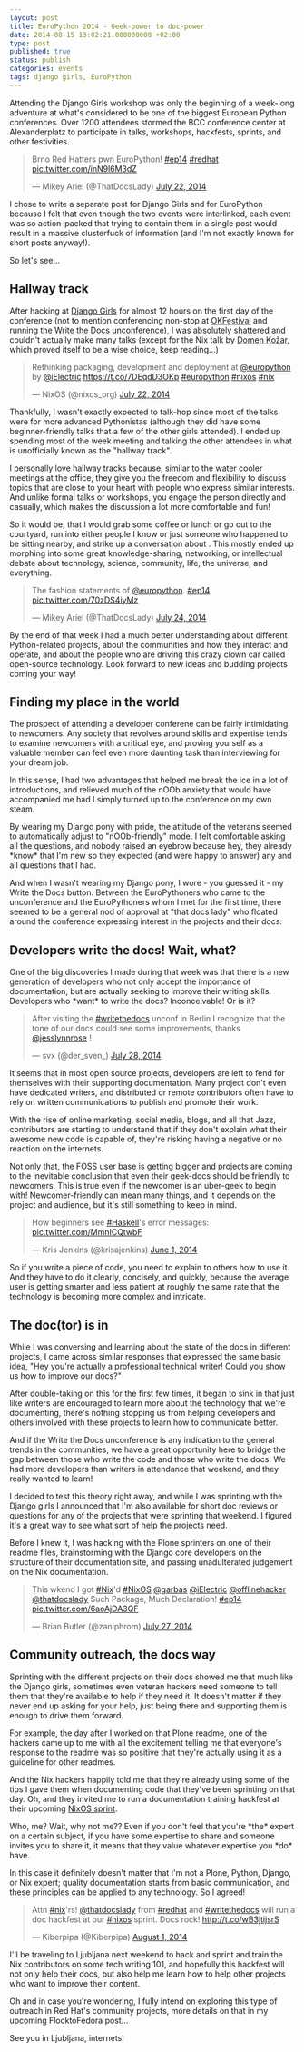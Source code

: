 ```yaml
---
layout: post
title: EuroPython 2014 - Geek-power to doc-power
date: 2014-08-15 13:02:21.000000000 +02:00
type: post
published: true
status: publish
categories: events
tags: django girls, EuroPython
---
```


Attending the Django Girls workshop was only the beginning of a week-long adventure at what's considered to be one of the biggest European Python conferences. Over 1200 attendees stormed the BCC conference center at Alexanderplatz to participate in talks, workshops, hackfests, sprints, and other festivities.

<blockquote class="twitter-tweet" data-lang="en"><p lang="cy" dir="ltr">Brno Red Hatters pwn EuroPython! <a href="https://twitter.com/hashtag/ep14?src=hash">#ep14</a> <a href="https://twitter.com/hashtag/redhat?src=hash">#redhat</a> <a href="http://t.co/inN9l6M3dZ">pic.twitter.com/inN9l6M3dZ</a></p>&mdash; Mikey Ariel (@ThatDocsLady) <a href="https://twitter.com/ThatDocsLady/status/491542944269467648">July 22, 2014</a></blockquote>
<script async src="//platform.twitter.com/widgets.js" charset="utf-8"></script>

I chose to write a separate post for Django Girls and for EuroPython because I felt that even though the two events were interlinked, each event was so action-packed that trying to contain them in a single post would result in a massive clusterfuck of information (and I'm not exactly known for short posts anyway!).

So let's see...

Hallway track
-------------

After hacking at [Django Girls](http://docsideofthemoon.com/2014/08/05/django-girls-europython-2014/ "Django Girls @ EuroPython 2014 – Girl-power to geek-power") for almost 12 hours on the first day of the conference (not to mention conferencing non-stop at [OKFestival](http://docsideofthemoon.com/2014/07/15/open-knowledge-festival-2014-day-0-the-tip-of-the-iceberg/ "Open Knowledge Festival 2014 Day 0 – The Tip of the Iceberg") and running the [Write the Docs unconference](http://docsideofthemoon.com/2014/07/27/write-the-docs-eu-unconference/ "Write the Docs EU Berlin Unconference 2014 – Taking the Plunge")), I was absolutely shattered and couldn't actually make many talks (except for the Nix talk by [Domen Kožar](https://twitter.com/iElectric), which proved itself to be a wise choice, keep reading...)

<blockquote class="twitter-tweet" data-lang="en"><p lang="en" dir="ltr">Rethinking packaging, development and deployment at <a href="https://twitter.com/europython">@europython</a>  by <a href="https://twitter.com/iElectric">@iElectric</a> <a href="https://t.co/7DEqdD3OKp">https://t.co/7DEqdD3OKp</a>  <a href="https://twitter.com/hashtag/europython?src=hash">#europython</a> <a href="https://twitter.com/hashtag/nixos?src=hash">#nixos</a> <a href="https://twitter.com/hashtag/nix?src=hash">#nix</a></p>&mdash; NixOS (@nixos_org) <a href="https://twitter.com/nixos_org/status/491539761878675456">July 22, 2014</a></blockquote>
<script async src="//platform.twitter.com/widgets.js" charset="utf-8"></script>


Thankfully, I wasn't exactly expected to talk-hop since most of the talks were for more advanced Pythonistas (although they did have some beginner-friendly talks that a few of the other girls attended). I ended up spending most of the week meeting and talking the other attendees in what is unofficially known as the "hallway track".

I personally love hallway tracks because, similar to the water cooler meetings at the office, they give you the freedom and flexibility to discuss topics that are close to your heart with people who express similar interests. And unlike formal talks or workshops, you engage the person directly and casually, which makes the discussion a lot more comfortable and fun!

So it would be, that I would grab some coffee or lunch or go out to the courtyard, run into either people I know or just someone who happened to be sitting nearby, and strike up a conversation about . This mostly ended up morphing into some great knowledge-sharing, networking, or intellectual debate about technology, science, community, life, the universe, and everything.

<blockquote class="twitter-tweet" data-lang="en"><p lang="en" dir="ltr">The fashion statements of <a href="https://twitter.com/europython">@europython</a>. <a href="https://twitter.com/hashtag/ep14?src=hash">#ep14</a> <a href="http://t.co/70zDS4iyMz">pic.twitter.com/70zDS4iyMz</a></p>&mdash; Mikey Ariel (@ThatDocsLady) <a href="https://twitter.com/ThatDocsLady/status/492259821601562624">July 24, 2014</a></blockquote>
<script async src="//platform.twitter.com/widgets.js" charset="utf-8"></script>

By the end of that week I had a much better understanding about different Python-related projects, about the communities and how they interact and operate, and about the people who are driving this crazy clown car called open-source technology. Look forward to new ideas and budding projects coming your way!

Finding my place in the world
-----------------------------

The prospect of attending a developer conferene can be fairly intimidating to newcomers. Any society that revolves around skills and expertise tends to examine newcomers with a critical eye, and proving yourself as a valuable member can feel even more daunting task than interviewing for your dream job.

In this sense, I had two advantages that helped me break the ice in a lot of introductions, and relieved much of the nOOb anxiety that would have accompanied me had I simply turned up to the conference on my own steam.

By wearing my Django pony with pride, the attitude of the veterans seemed to automatically adjust to "nOOb-friendly" mode. I felt comfortable asking all the questions, and nobody raised an eyebrow because hey, they already \*know\* that I'm new so they expected (and were happy to answer) any and all questions that I had.

And when I wasn't wearing my Django pony, I wore - you guessed it - my Write the Docs button. Between the EuroPythoners who came to the unconference and the EuroPythoners whom I met for the first time, there seemed to be a general nod of approval at "that docs lady" who floated around the conference expressing interest in the projects and their docs.

Developers write the docs! Wait, what?
--------------------------------------

One of the big discoveries I made during that week was that there is a new generation of developers who not only accept the importance of documentation, but are actually seeking to improve their writing skills. Developers who \*want\* to write the docs? Inconceivable! Or is it?

<blockquote class="twitter-tweet" data-lang="en"><p lang="en" dir="ltr">After visiting the <a href="https://twitter.com/hashtag/writethedocs?src=hash">#writethedocs</a> unconf in Berlin I recognize that the tone of our docs could see some improvements, thanks <a href="https://twitter.com/jesslynnrose">@jesslynnrose</a> !</p>&mdash; svx (@der_sven_) <a href="https://twitter.com/der_sven_/status/493779965004226560">July 28, 2014</a></blockquote>
<script async src="//platform.twitter.com/widgets.js" charset="utf-8"></script>

It seems that in most open source projects, developers are left to fend for themselves with their supporting documentation. Many project don't even have dedicated writers, and distributed or remote contributors often have to rely on written communications to publish and promote their work.

With the rise of online marketing, social media, blogs, and all that Jazz, contributors are starting to understand that if they don't explain what their awesome new code is capable of, they're risking having a negative or no reaction on the internets.

Not only that, the FOSS user base is getting bigger and projects are coming to the inevitable conclusion that even their geek-docs should be friendly to newcomers. This is true even if the newcomer is an uber-geek to begin with! Newcomer-friendly can mean many things, and it depends on the project and audience, but it's still something to keep in mind.

<blockquote class="twitter-tweet" data-lang="en"><p lang="en" dir="ltr">How beginners see <a href="https://twitter.com/hashtag/Haskell?src=hash">#Haskell</a>&#39;s error messages: <a href="http://t.co/MmnICQtwbF">pic.twitter.com/MmnICQtwbF</a></p>&mdash; Kris Jenkins (@krisajenkins) <a href="https://twitter.com/krisajenkins/status/473083137908817920">June 1, 2014</a></blockquote>
<script async src="//platform.twitter.com/widgets.js" charset="utf-8"></script>

So if you write a piece of code, you need to explain to others how to use it. And they have to do it clearly, concisely, and quickly, because the average user is getting smarter and less patient at roughly the same rate that the technology is becoming more complex and intricate.

The doc(tor) is in
------------------

While I was conversing and learning about the state of the docs in different projects, I came across similar responses that expressed the same basic idea, "Hey you're actually a professional technical writer! Could you show us how to improve our docs?"

After double-taking on this for the first few times, it began to sink in that just like writers are encouraged to learn more about the technology that we're documenting, there's nothing stopping us from helping developers and others involved with these projects to learn how to communicate better.

And if the Write the Docs unconference is any indication to the general trends in the communities, we have a great opportunity here to bridge the gap between those who write the code and those who write the docs. We had more developers than writers in attendance that weekend, and they really wanted to learn!

I decided to test this theory right away, and while I was sprinting with the Django girls I announced that I'm also available for short doc reviews or questions for any of the projects that were sprinting that weekend. I figured it's a great way to see what sort of help the projects need.

Before I knew it, I was hacking with the Plone sprinters on one of their readme files, brainstorming with the Django core developers on the structure of their documentation site, and passing unadulterated judgement on the Nix documentation.

<blockquote class="twitter-tweet" data-lang="en"><p lang="en" dir="ltr">This wkend I got <a href="https://twitter.com/hashtag/Nix?src=hash">#Nix</a>&#39;d <a href="https://twitter.com/hashtag/NixOS?src=hash">#NixOS</a> <a href="https://twitter.com/garbas">@garbas</a> <a href="https://twitter.com/iElectric">@iElectric</a> <a href="https://twitter.com/offlinehacker">@offlinehacker</a> <a href="https://twitter.com/ThatDocsLady">@thatdocslady</a> Such Package, Much Declaration! <a href="https://twitter.com/hashtag/ep14?src=hash">#ep14</a> <a href="http://t.co/6aoAjDA3QF">pic.twitter.com/6aoAjDA3QF</a></p>&mdash; Brian Butler (@zaniphrom) <a href="https://twitter.com/zaniphrom/status/493453712510042112">July 27, 2014</a></blockquote>
<script async src="//platform.twitter.com/widgets.js" charset="utf-8"></script>


Community outreach, the docs way
--------------------------------

Sprinting with the different projects on their docs showed me that much like the Django girls, sometimes even veteran hackers need someone to tell them that they're available to help if they need it. It doesn't matter if they never end up asking for your help, just being there and supporting them is enough to drive them forward.

For example, the day after I worked on that Plone readme, one of the hackers came up to me with all the excitement telling me that everyone's response to the readme was so positive that they're actually using it as a guideline for other readmes.

And the Nix hackers happily told me that they're already using some of the tips I gave them when documenting code that they've been sprinting on that day. Oh, and they invited me to run a documentation training hackfest at their upcoming [NixOS sprint](http://www.kiberpipa.org/nixos-sprint-ljubljana-2014/).

Who, me? Wait, why not me?? Even if you don't feel that you're \*the\* expert on a certain subject, if you have some expertise to share and someone invites you to share it, it means that they value whatever expertise you \*do\* have.

In this case it definitely doesn't matter that I'm not a Plone, Python, Django, or Nix expert; quality documentation starts from basic communication, and these principles can be applied to any technology. So I agreed!

<blockquote class="twitter-tweet" data-lang="en"><p lang="en" dir="ltr">Attn <a href="https://twitter.com/hashtag/nix?src=hash">#nix</a>&#39;rs! <a href="https://twitter.com/ThatDocsLady">@thatdocslady</a> from <a href="https://twitter.com/hashtag/redhat?src=hash">#redhat</a> and <a href="https://twitter.com/hashtag/writethedocs?src=hash">#writethedocs</a> will run a doc hackfest at our <a href="https://twitter.com/hashtag/nixos?src=hash">#nixos</a> sprint. Docs rock! <a href="http://t.co/wB3jtijsrS">http://t.co/wB3jtijsrS</a></p>&mdash; Kiberpipa (@Kiberpipa) <a href="https://twitter.com/Kiberpipa/status/495145159093678080">August 1, 2014</a></blockquote>
<script async src="//platform.twitter.com/widgets.js" charset="utf-8"></script>

I'll be traveling to Ljubljana next weekend to hack and sprint and train the Nix contributors on some tech writing 101, and hopefully this hackfest will not only help their docs, but also help me learn how to help other projects who want to improve their content.

Oh and in case you're wondering, I fully intend on exploring this type of outreach in Red Hat's community projects, more details on that in my upcoming FlocktoFedora post...

See you in Ljubljana, internets!
